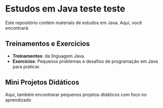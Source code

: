 # Estudos em Java teste teste

Este repositório contém materiais de estudos em Java. Aqui, você encontrará:

## Treinamentos e Exercícios

- **Treinamentos**: da linguagem  Java.
- **Exercícios**: Pequenos problemas e desafios de programação em Java para praticar.

## Mini Projetos Didáticos

Aqui, também encontrarar pequenos projetos didáticos com  foco no aprendizado 


